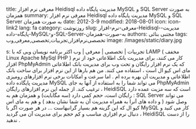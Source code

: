 title: معرفی نرم افزار Heidisql  مدیریت پایگاه داده MySQL و SQL Server  به صورت همزمان
summary: معرفی نرم افزار Heidisql  مدیریت پایگاه داده MySQL و SQL Server  به صورت همزمان
date: 2012-3-9
modified: 2018-08-01
icon:  icon-link2
lang: fa
category: روزنوشت
slug: معرفی-نرم-افزار-Heidisql-مدیریت-پایگاه-داده-MySQL-و-SQL-Server-به-صورت-همزمان
authors: مجتبی بنائی
tags: تخصصی‌نرم‌افزار,تجربیات,تخصصی,معرفی,وب
image: /images/static/diary.jpg

s: تجربیات | تخصصی | معرفی | وب اکثر برنامه نویسان وبی که با LAMP ( مخفف Linux Apache MySql PHP ) کار می کنند، برای مدیریت بانک اطلاعاتی خود از نرم افزار PhpMyAdmin که یک نرم افزار رایگان و تحت وب برای مدیریت بانک اطلاعاتی مای اس کیو ال است ، استفاده می کنند.  من هم بارها از این نرم افزار برای ساخت بانک اطلاعاتی و مدیریت آن بهره برده ام . اما سرعت و امکانات برخی نرم افزارهای رومیزی مدیریت پایگاده داده MySQL می تواند شما را به استفاده از آنها به جای PhpMyAdmin ترغیب کند. از جمله این نرم افزارهای رایگان ، HeidiSQL   است که  سه مزیت عمده دارد :  رایگان است،   حجم کمی دارد (سه مگابایت) و  همزمان هم به SQL Server می تواند وصل شود ( و داده های آنرا به همراه مدیریت آن به شما نشان بدهد ) و  هم به مای اس کیو ال  که این گزینه هم بسیار گرانبهاست ...  در هر صورت اگر با MySQL کار می کنید و دنبال نرم افزاری مناسب و کم حجم برای مدیریت آن می گردید ، HeidiSQL   را از دست ندهید .